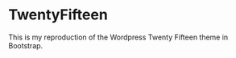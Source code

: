 TwentyFifteen
=============


This is my reproduction of the Wordpress Twenty Fifteen theme in Bootstrap.